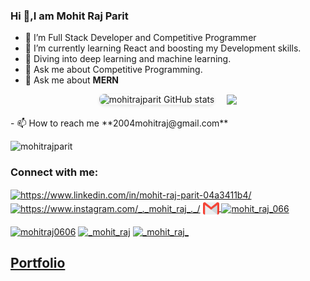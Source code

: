 ### Hi 👋,I am Mohit Raj Parit 

<!--
**mohitrajparit/mohitrajparit** is a ✨ _special_ ✨ repository because its `README.md` (this file) appears on your GitHub profile.

Here are some ideas to get you started:
-->
 <!--
- 👯 I’m looking to collaborate on ...
- 🤔 I’m looking for help with ... -->
- 🔭 I’m Full Stack Developer and Competitive Programmer
- 🌱 I’m currently learning React and boosting my Development skills.
- 🌱 Diving into deep learning and machine learning.
- 💬 Ask me about Competitive Programming.
- 💬 Ask me about **MERN**
 <div style="display: flex; justify-content: center; align-items: center; gap: 20px; margin-bottom: 20px;">
    <img src="https://github-readme-stats.vercel.app/api?username=mohitrajparit&show_icons=true&theme=gruvbox&count_private=true" alt="mohitrajparit GitHub stats" style="max-width: 400px; border-radius: 8px; box-shadow: 0 2px 5px rgba(0, 0, 0, 0.1);"/>
    <img src="https://github-readme-activity-graph.vercel.app/graph?username=mohitrajparit&theme=xcode&hide_border=true" />
  </div>
- 📫 How to reach me **2004mohitraj@gmail.com**

<p align="left"> <img src="https://komarev.com/ghpvc/?username=mohitrajparit&label=Profile%20views&color=0e75b6&style=flat" alt="mohitrajparit" /> </p>

<h3 align="left">Connect with me:</h3>
<p align="left">

<a href="https://www.linkedin.com/in/mohit-raj-parit-04a3411b4/" target="blank"><img align="center" src="https://raw.githubusercontent.com/rahuldkjain/github-profile-readme-generator/master/src/images/icons/Social/linked-in-alt.svg" alt="https://www.linkedin.com/in/mohit-raj-parit-04a3411b4/" height="30" width="40" /></a>
<a href="https://www.instagram.com/_._mohit_raj_._/" target="blank"><img align="center" src="https://raw.githubusercontent.com/rahuldkjain/github-profile-readme-generator/master/src/images/icons/Social/instagram.svg" alt="https://www.instagram.com/_._mohit_raj_._/" height="30" width="40" /></a>
 <a href="mailto:2004mohitraj@gmail.com" target="blank">
    <img align="center" alt="Mohit Raj Parit | Gmail" width="26px" src="https://github.com/ankitgoyal0301/ankitgoyal0301/blob/master/Images/Gmail.svg" />
</a>
<a href="https://www.codechef.com/users/mohit_raj_066" target="blank"><img align="center" src="https://cdn.jsdelivr.net/npm/simple-icons@3.1.0/icons/codechef.svg" alt="mohit_raj_066" height="30" width="40" /></a>

<a href="https://codeforces.com/profile/mohitraj0606" target="blank"><img align="center" src="https://raw.githubusercontent.com/rahuldkjain/github-profile-readme-generator/master/src/images/icons/Social/codeforces.svg" alt="mohitraj0606" height="30" width="40" /></a>
<a href="https://leetcode.com/_mohit_raj/" target="blank"><img align="center" src="https://raw.githubusercontent.com/rahuldkjain/github-profile-readme-generator/master/src/images/icons/Social/leet-code.svg" alt="_mohit_raj" height="30" width="40" /></a>
<a href="https://auth.geeksforgeeks.org/user/_mohit_raj_" target="blank"><img align="center" src="https://raw.githubusercontent.com/rahuldkjain/github-profile-readme-generator/master/src/images/icons/Social/geeks-for-geeks.svg" alt="_mohit_raj_" height="30" width="40" /></a>
</p>
<h2><a href="https://my-portfolio-i7p9e.vercel.app/">Portfolio</a></h2>
<br><br>
  <!--
- 📫 How to reach me: <a href="https://www.linkedin.com/in/mohit-raj-parit-04a3411b4/"><img src="https://github.com/mohitrajparit/mohitrajparit/assets/97958965/eb4dff2c-bbcf-4da3-825b-836cdd66b4b3" alt="linkedin"></img></a>
  <a href="https://www.linkedin.com/in/mohit-raj-parit-04a3411b4/"><img src="https://github.com/mohitrajparit/mohitrajparit/assets/97958965/eb4dff2c-bbcf-4da3-825b-836cdd66b4b3
" alt="Instagram"></img></a>   <a href="https://twitter.com/MohitRa06856507"><img src="https://github.com/mohitrajparit/mohitrajparit/assets/97958965/eb4dff2c-bbcf-4da3-825b-836cdd66b4b3
" alt="Twitter"></img></a>
  -->
  <!--
- 😄 Pronouns: ...
- ⚡ Fun fact: ...

-->
